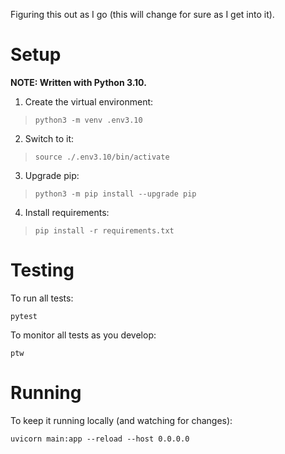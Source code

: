 Figuring this out as I go (this will change for sure as I get into it).

# Setup
**NOTE: Written with Python 3.10.**

1. Create the virtual environment:
> ```
> python3 -m venv .env3.10
> ```
2. Switch to it:
> ```
> source ./.env3.10/bin/activate
> ```
3. Upgrade pip:
> ```
> python3 -m pip install --upgrade pip
> ```
4. Install requirements:
> ```
> pip install -r requirements.txt
> ```

# Testing
To run all tests:
```
pytest
```

To monitor all tests as you develop:
```
ptw
```

# Running
To keep it running locally (and watching for changes):
```
uvicorn main:app --reload --host 0.0.0.0
```